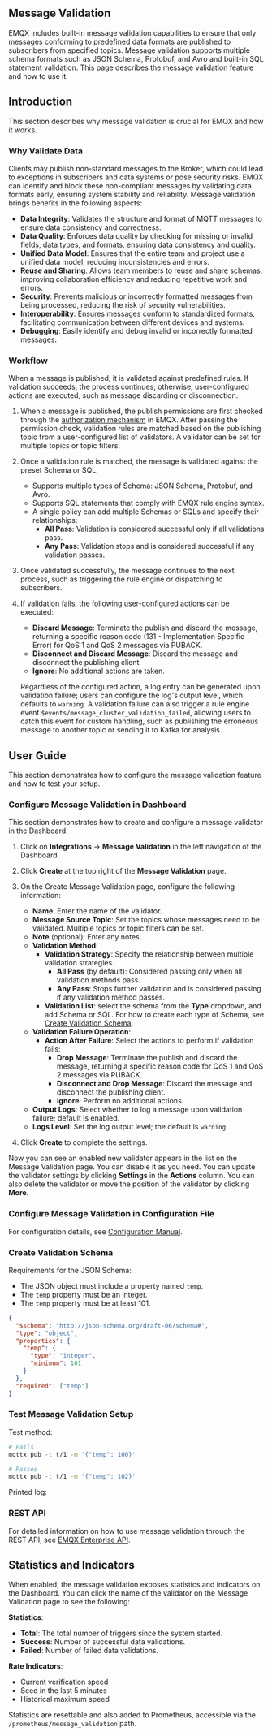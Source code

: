 ## Message Validation

EMQX includes built-in message validation capabilities to ensure that only messages conforming to predefined data formats are published to subscribers from specified topics. Message validation supports multiple schema formats such as JSON Schema, Protobuf, and Avro and built-in SQL statement validation. This page describes the message validation feature and how to use it.

## Introduction

This section describes why message validation is crucial for EMQX and how it works.

### Why Validate Data

Clients may publish non-standard messages to the Broker, which could lead to exceptions in subscribers and data systems or pose security risks. EMQX can identify and block these non-compliant messages by validating data formats early, ensuring system stability and reliability. Message validation brings benefits in the following aspects:

- **Data Integrity**: Validates the structure and format of MQTT messages to ensure data consistency and correctness.
- **Data Quality**: Enforces data quality by checking for missing or invalid fields, data types, and formats, ensuring data consistency and quality.
- **Unified Data Model**: Ensures that the entire team and project use a unified data model, reducing inconsistencies and errors.
- **Reuse and Sharing**: Allows team members to reuse and share schemas, improving collaboration efficiency and reducing repetitive work and errors.
- **Security**: Prevents malicious or incorrectly formatted messages from being processed, reducing the risk of security vulnerabilities.
- **Interoperability**: Ensures messages conform to standardized formats, facilitating communication between different devices and systems.
- **Debugging**: Easily identify and debug invalid or incorrectly formatted messages.

### Workflow

When a message is published, it is validated against predefined rules. If validation succeeds, the process continues; otherwise, user-configured actions are executed, such as message discarding or disconnection.

1. When a message is published, the publish permissions are first checked through the [authorization mechanism](../access-control/authz/authz.md) in EMQX. After passing the permission check, validation rules are matched based on the publishing topic from a user-configured list of validators. A validator can be set for multiple topics or topic filters.

2. Once a validation rule is matched, the message is validated against the preset Schema or SQL.

   - Supports multiple types of Schema: JSON Schema, Protobuf, and Avro.
   - Supports SQL statements that comply with EMQX rule engine syntax.
   - A single policy can add multiple Schemas or SQLs and specify their relationships:
     - **All Pass**: Validation is considered successful only if all validations pass.
     - **Any Pass**: Validation stops and is considered successful if any validation passes.

3. Once validated successfully, the message continues to the next process, such as triggering the rule engine or dispatching to subscribers.

4. If validation fails, the following user-configured actions can be executed:

   - **Discard Message**: Terminate the publish and discard the message, returning a specific reason code (131 - Implementation Specific Error) for QoS 1 and QoS 2 messages via PUBACK.
   - **Disconnect and Discard Message**: Discard the message and disconnect the publishing client.
   - **Ignore**: No additional actions are taken.

   Regardless of the configured action, a log entry can be generated upon validation failure; users can configure the log's output level, which defaults to `warning`. A validation failure can also trigger a rule engine event `$events/message_cluster_validation_failed`, allowing users to catch this event for custom handling, such as publishing the erroneous message to another topic or sending it to Kafka for analysis.

## User Guide

This section demonstrates how to configure the message validation feature and how to test your setup. 

### Configure Message Validation in Dashboard

This section demonstrates how to create and configure a message validator in the Dashboard.

1. Click on **Integrations** -> **Message Validation** in the left navigation of the Dashboard.
2. Click **Create** at the top right of the **Message Validation** page.
3. On the Create Message Validation page, configure the following information:
   - **Name**: Enter the name of the validator.
   - **Message Source Topic**: Set the topics whose messages need to be validated. Multiple topics or topic filters can be set.
   - **Note** (optional): Enter any notes.
   - **Validation Method**:
     - **Validation Strategy**: Specify the relationship between multiple validation strategies.
       - **All Pass** (by default): Considered passing only when all validation methods pass.
       - **Any Pass**: Stops further validation and is considered passing if any validation method passes.
     - **Validation List**: select the schema from the **Type** dropdown, and add Schema or SQL. For how to create each type of Schema, see [Create Validation Schema](#create-validation-schema).
   - **Validation Failure Operation**: 
     - **Action After Failure**: Select the actions to perform if validation fails:
       - **Drop Message**: Terminate the publish and discard the message, returning a specific reason code for QoS 1 and QoS 2 messages via PUBACK.
       - **Disconnect and Drop Message**: Discard the message and disconnect the publishing client.
       - **Ignore**: Perform no additional actions.
   - **Output Logs**: Select whether to log a message upon validation failure; default is enabled.
   - **Logs Level**: Set the log output level; the default is `warning`.
   
4. Click **Create** to complete the settings.

Now you can see an enabled new validator appears in the list on the Message Validation page. You can disable it as you need. You can update the validator settings by clicking **Settings** in the **Actions** column. You can also delete the validator or move the position of the validator by clicking **More**.

### Configure Message Validation in Configuration File

For configuration details, see [Configuration Manual](https://docs.emqx.com/en/enterprise/v@EE_VERSION@/hocon/).

### Create Validation Schema



Requirements for the JSON Schema:

- The JSON object must include a property named `temp`.
- The `temp` property must be an integer.
- The `temp` property must be at least 101.

```json
{
  "$schema": "http://json-schema.org/draft-06/schema#",
  "type": "object",
  "properties": {
    "temp": {
      "type": "integer",
      "minimum": 101
    }
  },
  "required": ["temp"]
}
```

### Test Message Validation Setup

Test method:

```bash
# Fails
mqttx pub -t t/1 -m '{"temp": 100}'

# Passes
mqttx pub -t t/1 -m '{"temp": 102}'
```

Printed log:

<!-- to be added-->

### REST API

For detailed information on how to use message validation through the REST API, see [EMQX Enterprise API](https://docs.emqx.com/en/enterprise/v@EE_MINOR_VERSION/admin/api-docs.html).

## Statistics and Indicators

When enabled, the message validation exposes statistics and indicators on the Dashboard. You can click the name of the validator on the Message Validation page to see the following:

**Statistics**:

- **Total**: The total number of triggers since the system started.
- **Success**: Number of successful data validations.
- **Failed**: Number of failed data validations.

**Rate Indicators**:

- Current verification speed
- Seed in the last 5 minutes
- Historical maximum speed

Statistics are resettable and also added to Prometheus, accessible via the `/prometheus/message_validation` path.